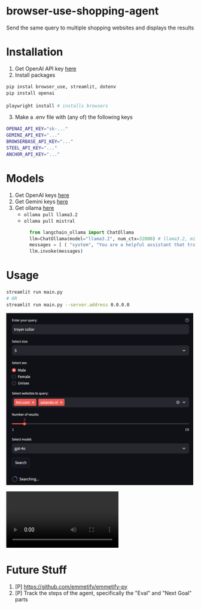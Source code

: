 # browser-use-shopping-agent
Send the same query to multiple shopping websites and displays the results

# Installation
1. Get OpenAI API key [here](https://platform.openai.com/settings/organization/usage)
2. Install packages
```bash
pip instal browser_use, streamlit, dotenv
pip install openai

playwright install # installs browsers
```
3. Make a .env file with (any of) the following keys
```bash
OPENAI_API_KEY="sk-..."
GEMINI_API_KEY="..."
BROWSERBASE_API_KEY="..."
STEEL_API_KEY="..."
ANCHOR_API_KEY="..."
```

# Models
1. Get OpenAI keys [here](https://platform.openai.com/api-keys)
2. Get Gemini keys [here](https://console.cloud.google.com/apis/api/generativelanguage.googleapis.com/metrics)
3. Get ollama [here](https://ollama.com/search?c=tools)
    - `ollama pull llama3.2`
    - `ollama pull mistral`
      ```python
        from langchain_ollama import ChatOllama
        llm=ChatOllama(model="llama3.2", num_ctx=32000) # llama3.2, mistral
        messages = [ ( "system", "You are a helpful assistant that translates English to French. Translate the user sentence.", ), ("human", "I love programming."), ]
        llm.invoke(messages)
      ```

# Usage
```bash
streamlit run main.py
# OR
streamlit run main.py --server.address 0.0.0.0
```

<img src="./assets/streamlit.png" alt="StreamLit - Clothing Search App" width="500"/>

![Watch the video](https://github.com/prerakmody/browser-use-shopping-agent/blob/main/assets/streamlit-video.mp4)

# Future Stuff
1. [P] https://github.com/emmetify/emmetify-py
2. [P] Track the steps of the agent, specifically the "Eval" and "Next Goal" parts